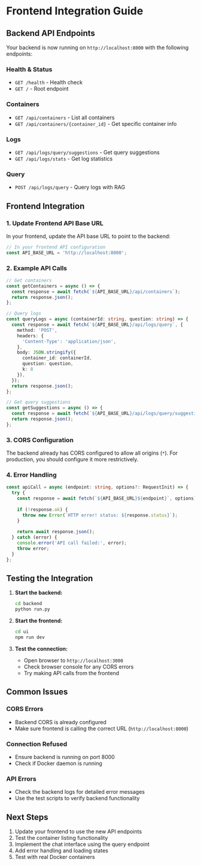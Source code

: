 # Frontend Integration Guide

## Backend API Endpoints

Your backend is now running on `http://localhost:8000` with the following endpoints:

### Health & Status
- `GET /health` - Health check
- `GET /` - Root endpoint

### Containers
- `GET /api/containers` - List all containers
- `GET /api/containers/{container_id}` - Get specific container info

### Logs
- `GET /api/logs/query/suggestions` - Get query suggestions
- `GET /api/logs/stats` - Get log statistics

### Query
- `POST /api/logs/query` - Query logs with RAG

## Frontend Integration

### 1. Update Frontend API Base URL

In your frontend, update the API base URL to point to the backend:

```typescript
// In your frontend API configuration
const API_BASE_URL = 'http://localhost:8000';
```

### 2. Example API Calls

```typescript
// Get containers
const getContainers = async () => {
  const response = await fetch(`${API_BASE_URL}/api/containers`);
  return response.json();
};

// Query logs
const queryLogs = async (containerId: string, question: string) => {
  const response = await fetch(`${API_BASE_URL}/api/logs/query`, {
    method: 'POST',
    headers: {
      'Content-Type': 'application/json',
    },
    body: JSON.stringify({
      container_id: containerId,
      question: question,
      k: 8
    }),
  });
  return response.json();
};

// Get query suggestions
const getSuggestions = async () => {
  const response = await fetch(`${API_BASE_URL}/api/logs/query/suggestions`);
  return response.json();
};
```

### 3. CORS Configuration

The backend already has CORS configured to allow all origins (`*`). For production, you should configure it more restrictively.

### 4. Error Handling

```typescript
const apiCall = async (endpoint: string, options?: RequestInit) => {
  try {
    const response = await fetch(`${API_BASE_URL}${endpoint}`, options);
    
    if (!response.ok) {
      throw new Error(`HTTP error! status: ${response.status}`);
    }
    
    return await response.json();
  } catch (error) {
    console.error('API call failed:', error);
    throw error;
  }
};
```

## Testing the Integration

1. **Start the backend:**
   ```bash
   cd backend
   python run.py
   ```

2. **Start the frontend:**
   ```bash
   cd ui
   npm run dev
   ```

3. **Test the connection:**
   - Open browser to `http://localhost:3000`
   - Check browser console for any CORS errors
   - Try making API calls from the frontend

## Common Issues

### CORS Errors
- Backend CORS is already configured
- Make sure frontend is calling the correct URL (`http://localhost:8000`)

### Connection Refused
- Ensure backend is running on port 8000
- Check if Docker daemon is running

### API Errors
- Check the backend logs for detailed error messages
- Use the test scripts to verify backend functionality

## Next Steps

1. Update your frontend to use the new API endpoints
2. Test the container listing functionality
3. Implement the chat interface using the query endpoint
4. Add error handling and loading states
5. Test with real Docker containers 